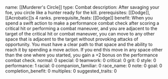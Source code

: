 name: [[Murderer's Circle]]
type: Combat
description: After savaging your foe, you circle like a hunter ready for the kill.
prerequisites: [[Dodge]], [[Acrobatic]]s 4 ranks.
prerequisite_feats: [[Dodge]]
benefit: When you spend a swift action to make a performance combat check after scoring a critical hit or performing a combat maneuver, and you are adjacent to the target of the critical hit or combat maneuver, you can move to any other space that is adjacent to the target without provoking attacks of opportunity. You must have a clear path to that space and the ability to reach it by spending a move action. If you end this move in any space other than the one where you started, you gain a +2 bonus on the performance combat check.
normal: 0
special: 0
teamwork: 0
critical: 0
grit: 0
style: 0
performance: 1
racial: 0
companion_familiar: 0
race_name: 0
note: 0
goal: 0
completion_benefit: 0
multiples: 0
suggested_traits: 0

